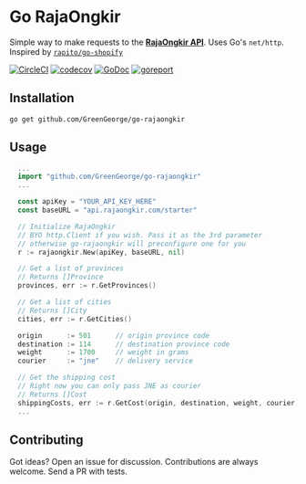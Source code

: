 # Go RajaOngkir

Simple way to make requests to the [**RajaOngkir API**][1]. Uses Go's `net/http`. Inspired by [`rapito/go-shopify`][3]

[![CircleCI](https://circleci.com/gh/GreenGeorge/go-rajaongkir.svg?style=shield)](https://circleci.com/gh/GreenGeorge/go-rajaongkir)
[![codecov](https://codecov.io/gh/GreenGeorge/go-rajaongkir/branch/master/graph/badge.svg)](https://codecov.io/gh/GreenGeorge/go-rajaongkir)
[![GoDoc](https://godoc.org/github.com/GreenGeorge/go-rajaongkir?status.svg)](http://godoc.org/github.com/GreenGeorge/go-rajaongkir)
[![goreport](https://goreportcard.com/badge/github.com/GreenGeorge/go-rajaongkir)](https://goreportcard.com/report/github.com/GreenGeorge/go-rajaongkir)


[1]: https://rajaongkir.com/dokumentasi
[2]: https://github.com/parnurzeal/gorequest
[3]: https://github.com/rapito/go-shopify

## Installation
```
go get github.com/GreenGeorge/go-rajaongkir
```

## Usage
```go
  ...
  import "github.com/GreenGeorge/go-rajaongkir"
  ...

  const apiKey = "YOUR_API_KEY_HERE"
  const baseURL = "api.rajaongkir.com/starter"

  // Initialize RajaOngkir
  // BYO http.Client if you wish. Pass it as the 3rd parameter
  // otherwise go-rajaongkir will preconfigure one for you
  r := rajaongkir.New(apiKey, baseURL, nil)

  // Get a list of provinces
  // Returns []Province
  provinces, err := r.GetProvinces()

  // Get a list of cities
  // Returns []City
  cities, err := r.GetCities()

  origin      := 501      // origin province code
  destination := 114      // destination province code
  weight      := 1700     // weight in grams
  courier     := "jne"    // delivery service

  // Get the shipping cost
  // Right now you can only pass JNE as courier
  // Returns []Cost
  shippingCosts, err := r.GetCost(origin, destination, weight, courier)
  ...
```

## Contributing
Got ideas? Open an issue for discussion. Contributions are always welcome. Send a PR with tests.

